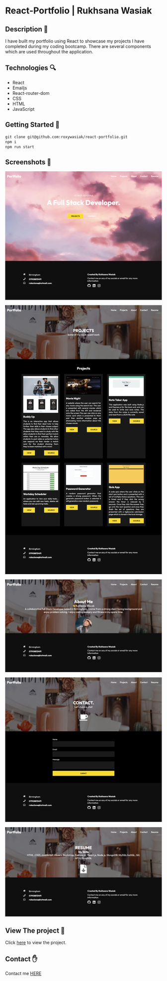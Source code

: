 # React-Portfolio | Rukhsana Wasiak

## Description 📕

I have built my portfolio using React to showcase my projects I have completed during my coding bootcamp.
There are several components which are used throughout the application.

## Technologies 🔍

- React
- Emailjs
- React-router-dom
- CSS
- HTML
- JavaScript

## Getting Started 🚀

```
git clone git@github.com:roxywasiak/react-portfolio.git
npm i
npm run start
```

## Screenshots 📸

![image](./src/assets/screenshots/homepage.png)

![image](./src/assets/screenshots/projects.png)

![image](./src/assets/screenshots/about.png)

![image](./src/assets/screenshots/contact.png)

![image](./src/assets/screenshots/resumepage.png)

## View The project 👀

Click [here](https://roxywasiak.github.io/react-portfolio) to view the project.

## Contact ✋

Contact me [HERE](mailto:ruksclone@icloud.com)
